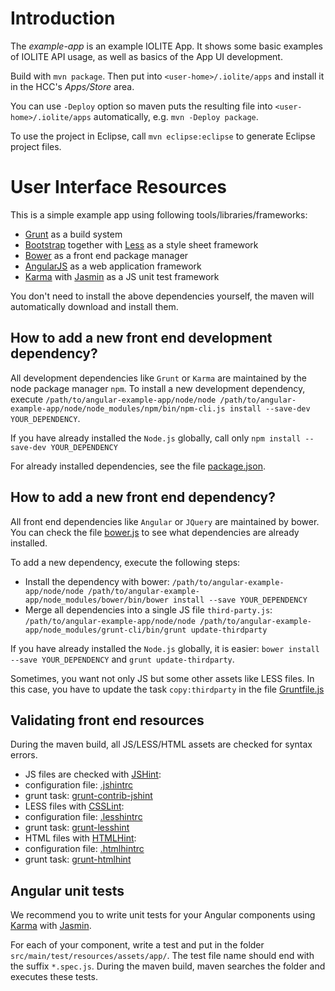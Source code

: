 # Introduction

The _example-app_ is an example IOLITE App. It shows some basic examples of IOLITE
API usage, as well as basics of the App UI development.

Build with `mvn package`. Then put into `<user-home>/.iolite/apps` and install it in the HCC's _Apps/Store_ area.

You can use `-Deploy` option so maven puts the resulting file into `<user-home>/.iolite/apps` automatically, e.g. `mvn -Deploy package`.

To use the project in Eclipse, call `mvn eclipse:eclipse` to generate Eclipse project files.

# User Interface Resources

This is a simple example app using following tools/libraries/frameworks:
* [Grunt](http://gruntjs.com/) as a build system
* [Bootstrap](http://getbootstrap.com/) together with [Less](http://lesscss.org/) as a style sheet framework
* [Bower](https://bower.io/) as a front end package manager
* [AngularJS](https://angularjs.org/) as a web application framework
* [Karma](https://karma-runner.github.io/1.0/index.html) with [Jasmin](https://jasmine.github.io/) as a JS unit test framework

You don't need to install the above dependencies yourself, the maven will automatically download and install them.

## How to add a new front end development dependency?
All development dependencies like `Grunt` or `Karma` are maintained by the node package manager `npm`. To install a new development dependency, execute `/path/to/angular-example-app/node/node /path/to/angular-example-app/node/node_modules/npm/bin/npm-cli.js install --save-dev YOUR_DEPENDENCY`.

If you have already installed the `Node.js` globally, call only `npm install --save-dev YOUR_DEPENDENCY`

For already installed dependencies, see the file [package.json](package.json).

## How to add a new front end dependency?
All front end dependencies like `Angular` or `JQuery` are maintained by bower. You can check the file [bower.js](bower.js) to see what dependencies are already installed.

To add a new dependency, execute the following steps:
* Install the dependency with bower:  `/path/to/angular-example-app/node/node /path/to/angular-example-app/node_modules/bower/bin/bower install --save YOUR_DEPENDENCY`
* Merge all dependencies into a single JS file `third-party.js`:  `/path/to/angular-example-app/node/node /path/to/angular-example-app/node_modules/grunt-cli/bin/grunt update-thirdparty`

If you have already installed the `Node.js` globally, it is easier: `bower install --save YOUR_DEPENDENCY` and `grunt update-thirdparty`.

Sometimes, you want not only JS but some other assets like LESS files. In this case, you have to update the task `copy:thirdparty` in the file [Gruntfile.js](Gruntfile.js)

## Validating front end resources

During the maven build, all JS/LESS/HTML assets are checked for syntax errors.

* JS files are checked with [JSHint](http://jshint.com/docs/):
 * configuration file: [.jshintrc](.jshintrc)
 * grunt task: [grunt-contrib-jshint](https://github.com/gruntjs/grunt-contrib-jshint)
* LESS files with [CSSLint](https://github.com/CSSLint/csslint/wiki):
 * configuration file: [.lesshintrc](.lesshintrc)
 * grunt task: [grunt-lesshint](https://github.com/jgable/grunt-lesslint)
* HTML files with [HTMLHint](https://github.com/yaniswang/HTMLHint/):
 * configuration file: [.htmlhintrc](.htmlhintrc)
 * grunt task: [grunt-htmlhint](https://github.com/yaniswang/grunt-htmlhint)

## Angular unit tests

We recommend you to write unit tests for your Angular components using [Karma](https://karma-runner.github.io/1.0/index.html) with [Jasmin](https://jasmine.github.io/).

For each of your component, write a test and put in the folder `src/main/test/resources/assets/app/`. The test file name should end with the suffix `*.spec.js`. During the maven build, maven searches the folder and executes these tests.
